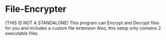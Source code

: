 # File-Encrypter
(THIS IS NOT A STANDALONE) This program can Encrypt and Decrypt files for you and includes a custom file extension
Also, this setup only contains 2 executable files.
